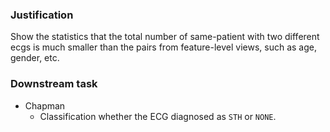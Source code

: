 ### Justification
Show the statistics that the total number of same-patient with two different ecgs is much smaller than the pairs from feature-level views, such as age, gender, etc.

### Downstream task
- Chapman
    - Classification whether the ECG diagnosed as `STH` or `NONE`.